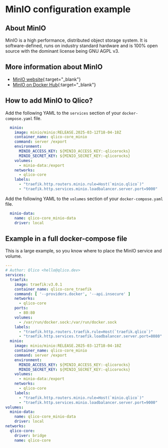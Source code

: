 # MinIO configuration example

## About MinIO

MinIO is a high performance, distributed object storage system. It is
software-defined, runs on industry standard hardware and is 100% open source
with the dominant license being GNU AGPL v3.

## More information about MinIO

* [MinIO website](https://min.io/){:target="_blank"}
* [MinIO on Docker Hub](https://hub.docker.com/r/minio/minio){:target="_blank"}

## How to add MinIO to Qlico?

Add the following YAML to the `services` section of your `docker-compose.yaml`
file.

```yaml title="qlico-core/docker-compose.yaml"
  minio:
    image: minio/minio:RELEASE.2025-03-12T18-04-18Z
    container_name: qlico-core_minio
    command: server /export
    environment:
      MINIO_ACCESS_KEY: ${MINIO_ACCESS_KEY:-qlicorocks}
      MINIO_SECRET_KEY: ${MINIO_SECRET_KEY:-qlicorocks}
    volumes:
      - minio-data:/export
    networks:
      - qlico-core
    labels:
      - "traefik.http.routers.minio.rule=Host(`minio.qlico`)"
      - "traefik.http.services.minio.loadbalancer.server.port=9000"
```

Add the following YAML to the `volumes` section of your `docker-compose.yaml`
file.

```yaml title="qlico-core/docker-compose.yaml"
  minio-data:
    name: qlico-core_minio-data
    driver: local
```

## Example in a full docker-compose file

This is a large example, so you know where to place the MinIO service and
volume.

```yaml title="qlico-core/docker-compose.yaml"
---
# Author: Qlico <hello@qlico.dev>
services:
  traefik:
    image: traefik:v3.0.1
    container_name: qlico-core_traefik
    command: [ '--providers.docker', '--api.insecure' ]
    networks:
      - qlico-core
    ports:
      - 80:80
    volumes:
      - /var/run/docker.sock:/var/run/docker.sock
    labels:
      - "traefik.http.routers.traefik.rule=Host(`traefik.qlico`)"
      - "traefik.http.services.traefik.loadbalancer.server.port=8080"
  minio:
    image: minio/minio:RELEASE.2025-03-12T18-04-18Z
    container_name: qlico-core_minio
    command: server /export
    environment:
      MINIO_ACCESS_KEY: ${MINIO_ACCESS_KEY:-qlicorocks}
      MINIO_SECRET_KEY: ${MINIO_SECRET_KEY:-qlicorocks}
    volumes:
      - minio-data:/export
    networks:
      - qlico-core
    labels:
      - "traefik.http.routers.minio.rule=Host(`minio.qlico`)"
      - "traefik.http.services.minio.loadbalancer.server.port=9000"
volumes:
  minio-data:
    name: qlico-core_minio-data
    driver: local
networks:
  qlico-core:
    driver: bridge
    name: qlico-core
```
